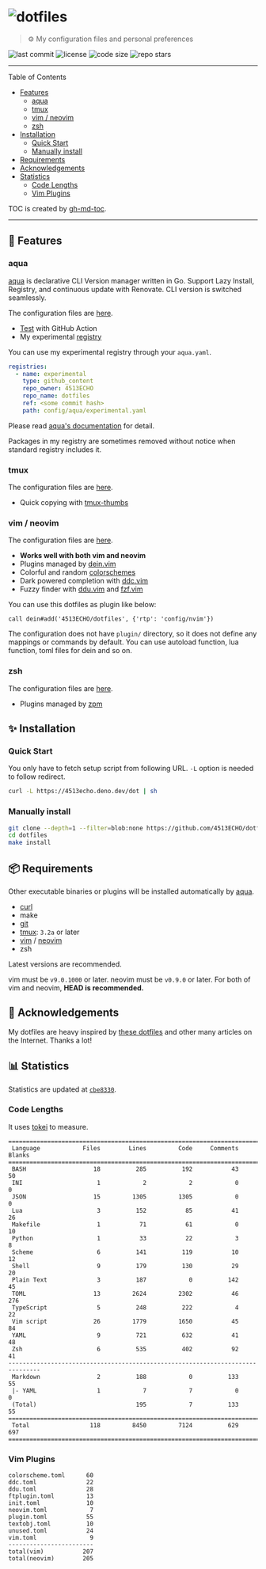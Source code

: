 # ![dotfiles](https://user-images.githubusercontent.com/81011153/180718947-cb2428f2-0f54-46a1-93c6-d54ad206c6a8.jpeg)

> ⚙ My configuration files and personal preferences

![last commit](https://img.shields.io/github/last-commit/4513ECHO/dotfiles)
![license](https://img.shields.io/github/license/4513ECHO/dotfiles)
![code size](https://img.shields.io/github/languages/code-size/4513ECHO/dotfiles)
![repo stars](https://img.shields.io/github/stars/4513ECHO/dotfiles)

---

Table of Contents

<!--ts-->
   * [Features](#-features)
      * [aqua](#aqua)
      * [tmux](#tmux)
      * [vim / neovim](#vim--neovim)
      * [zsh](#zsh)
   * [Installation](#-installation)
      * [Quick Start](#quick-start)
      * [Manually install](#manually-install)
   * [Requirements](#-requirements)
   * [Acknowledgements](#-acknowledgements)
   * [Statistics](#-statistics)
      * [Code Lengths](#code-lengths)
      * [Vim Plugins](#vim-plugins)
<!--te-->

TOC is created by [gh-md-toc](https://github.com/ekalinin/github-markdown-toc).

---

## 🎨 Features

### aqua

[aqua](https://aquaproj.github.io) is declarative CLI Version manager written in
Go. Support Lazy Install, Registry, and continuous update with Renovate. CLI
version is switched seamlessly.

The configuration files are [here](./config/aqua).

- [Test](./.github/workflows/aqua.yaml) with GitHub Action
- My experimental [registry](./config/aqua/experimental.yaml)

You can use my experimental registry through your `aqua.yaml`.

```yaml
registries:
  - name: experimental
    type: github_content
    repo_owner: 4513ECHO
    repo_name: dotfiles
    ref: <some commit hash>
    path: config/aqua/experimental.yaml
```

Please read
[aqua's documentation](https://aquaproj.github.io/docs/reference/config/#github_content-registry)
for detail.

Packages in my registry are sometimes removed without notice when standard
registry includes it.

### tmux

The configuration files are [here](./config/tmux).

- Quick copying with [tmux-thumbs](https://github.com/fcsonline/tmux-thumbs)

### vim / neovim

The configuration files are [here](./config/nvim).

- **Works well with both vim and neovim**
- Plugins managed by [dein.vim](https://github.com/Shougo/dein.vim)
- Colorful and random [colorschemes](./config/nvim/dein/colorscheme.toml)
- Dark powered completion with [ddc.vim](https://github.com/Shougo/ddc.vim)
- Fuzzy finder with [ddu.vim](https://github.com/Shougo/ddu.vim) and
  [fzf.vim](https://github.com/junegunn/fzf.vim)

You can use this dotfiles as plugin like below:

```vim
call dein#add('4513ECHO/dotfiles', {'rtp': 'config/nvim'})
```

The configuration does not have `plugin/` directory, so it does not define any
mappings or commands by default. You can use autoload function, lua function,
toml files for dein and so on.

### zsh

The configuration files are [here](./config/zsh).

- Plugins managed by [zpm](https://github.com/zpm-zsh/zpm)

## ✨ Installation

### Quick Start

You only have to fetch setup script from following URL. `-L` option is needed to
follow redirect.

```sh
curl -L https://4513echo.deno.dev/dot | sh
```

### Manually install

```sh
git clone --depth=1 --filter=blob:none https://github.com/4513ECHO/dotfiles
cd dotfiles
make install
```

## 📦 Requirements

Other executable binaries or plugins will be installed automatically by
[aqua](#aqua).

- [curl](https://curl.se)
- make
- [git](https://git-scm.com)
- [tmux](https://github.com/tmux/tmux): `3.2a` or later
- [vim](https://github.com/vim/vim) / [neovim](https://github.com/neovim/neovim)
- zsh

Latest versions are recommended.

vim must be `v9.0.1000` or later. neovim must be `v0.9.0` or later. For both of
vim and neovim, **HEAD is recommended.**

## 💞 Acknowledgements

My dotfiles are heavy inspired by
[these dotfiles](https://github.com/stars/4513ECHO/lists/dotfiles) and other
many articles on the Internet. Thanks a lot!

## 📊 Statistics

<!--deno-fmt-ignore-->
Statistics are updated at [`cbe8330`](https://github.com/4513ECHO/dotfiles/commit/cbe83308d2dbb8c3bb82fe5a2f6f89365405d5dd).

### Code Lengths

It uses [tokei](https://github.com/XAMPPRocky/tokei) to measure.

<!--tokei-start-->
```
===============================================================================
 Language            Files        Lines         Code     Comments       Blanks
===============================================================================
 BASH                   18          285          192           43           50
 INI                     1            2            2            0            0
 JSON                   15         1305         1305            0            0
 Lua                     3          152           85           41           26
 Makefile                1           71           61            0           10
 Python                  1           33           22            3            8
 Scheme                  6          141          119           10           12
 Shell                   9          179          130           29           20
 Plain Text              3          187            0          142           45
 TOML                   13         2624         2302           46          276
 TypeScript              5          248          222            4           22
 Vim script             26         1779         1650           45           84
 YAML                    9          721          632           41           48
 Zsh                     6          535          402           92           41
-------------------------------------------------------------------------------
 Markdown                2          188            0          133           55
 |- YAML                 1            7            7            0            0
 (Total)                            195            7          133           55
===============================================================================
 Total                 118         8450         7124          629          697
===============================================================================
```
<!--tokei-end-->

### Vim Plugins

<!--vim-plugins-start-->
```
colorscheme.toml      60
ddc.toml              22
ddu.toml              28
ftplugin.toml         13
init.toml             10
neovim.toml            7
plugin.toml           55
textobj.toml          10
unused.toml           24
vim.toml               9
------------------------
total(vim)           207
total(neovim)        205
```
<!--vim-plugins-end-->
